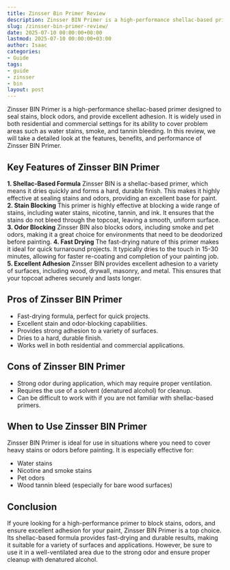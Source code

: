 ```yaml
---
title: Zinsser Bin Primer Review
description: Zinsser BIN Primer is a high-performance shellac-based primer designed to seal stains, block odors, and provide excellent adhesion.
slug: /zinsser-bin-primer-review/
date: 2025-07-10 00:00:00+00:00
lastmod: 2025-07-10 00:00:00+03:00
author: Isaac
categories:
- Guide
tags:
- guide
- zinsser
- bin
layout: post
---
```

Zinsser BIN Primer is a high-performance shellac-based primer designed to seal stains, block odors, and provide excellent adhesion. It is widely used in both residential and commercial settings for its ability to cover problem areas such as water stains, smoke, and tannin bleeding. In this review, we will take a detailed look at the features, benefits, and performance of Zinsser BIN Primer.
## Key Features of Zinsser BIN Primer
**1. Shellac-Based Formula**
Zinsser BIN is a shellac-based primer, which means it dries quickly and forms a hard, durable finish. This makes it highly effective at sealing stains and odors, providing an excellent base for paint.
**2. Stain Blocking**
This primer is highly effective at blocking a wide range of stains, including water stains, nicotine, tannin, and ink. It ensures that the stains do not bleed through the topcoat, leaving a smooth, uniform surface.
**3. Odor Blocking**
Zinsser BIN also blocks odors, including smoke and pet odors, making it a great choice for environments that need to be deodorized before painting.
**4. Fast Drying**
The fast-drying nature of this primer makes it ideal for quick turnaround projects. It typically dries to the touch in 15-30 minutes, allowing for faster re-coating and completion of your painting job.
**5. Excellent Adhesion**
Zinsser BIN provides excellent adhesion to a variety of surfaces, including wood, drywall, masonry, and metal. This ensures that your topcoat adheres securely and lasts longer.
## Pros of Zinsser BIN Primer
- Fast-drying formula, perfect for quick projects.
- Excellent stain and odor-blocking capabilities.
- Provides strong adhesion to a variety of surfaces.
- Dries to a hard, durable finish.
- Works well in both residential and commercial applications.
## Cons of Zinsser BIN Primer
- Strong odor during application, which may require proper ventilation.
- Requires the use of a solvent (denatured alcohol) for cleanup.
- Can be difficult to work with if you are not familiar with shellac-based primers.
## When to Use Zinsser BIN Primer
Zinsser BIN Primer is ideal for use in situations where you need to cover heavy stains or odors before painting. It is especially effective for:
- Water stains
- Nicotine and smoke stains
- Pet odors
- Wood tannin bleed (especially for bare wood surfaces)
## Conclusion
If youre looking for a high-performance primer to block stains, odors, and ensure excellent adhesion for your paint, Zinsser BIN Primer is a top choice. Its shellac-based formula provides fast-drying and durable results, making it suitable for a variety of surfaces and applications. However, be sure to use it in a well-ventilated area due to the strong odor and ensure proper cleanup with denatured alcohol.